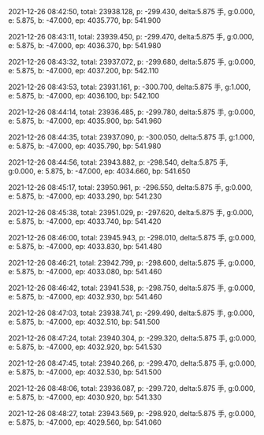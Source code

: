 2021-12-26 08:42:50, total: 23938.128, p: -299.430, delta:5.875 手, g:0.000, e: 5.875, b: -47.000, ep: 4035.770, bp: 541.900

2021-12-26 08:43:11, total: 23939.450, p: -299.470, delta:5.875 手, g:0.000, e: 5.875, b: -47.000, ep: 4036.370, bp: 541.980

2021-12-26 08:43:32, total: 23937.072, p: -299.680, delta:5.875 手, g:0.000, e: 5.875, b: -47.000, ep: 4037.200, bp: 542.110

2021-12-26 08:43:53, total: 23931.161, p: -300.700, delta:5.875 手, g:1.000, e: 5.875, b: -47.000, ep: 4036.100, bp: 542.100

2021-12-26 08:44:14, total: 23936.485, p: -299.780, delta:5.875 手, g:0.000, e: 5.875, b: -47.000, ep: 4035.900, bp: 541.960

2021-12-26 08:44:35, total: 23937.090, p: -300.050, delta:5.875 手, g:1.000, e: 5.875, b: -47.000, ep: 4035.790, bp: 541.980

2021-12-26 08:44:56, total: 23943.882, p: -298.540, delta:5.875 手, g:0.000, e: 5.875, b: -47.000, ep: 4034.660, bp: 541.650

2021-12-26 08:45:17, total: 23950.961, p: -296.550, delta:5.875 手, g:0.000, e: 5.875, b: -47.000, ep: 4033.290, bp: 541.230

2021-12-26 08:45:38, total: 23951.029, p: -297.620, delta:5.875 手, g:0.000, e: 5.875, b: -47.000, ep: 4033.740, bp: 541.420

2021-12-26 08:46:00, total: 23945.943, p: -298.010, delta:5.875 手, g:0.000, e: 5.875, b: -47.000, ep: 4033.830, bp: 541.480

2021-12-26 08:46:21, total: 23942.799, p: -298.600, delta:5.875 手, g:0.000, e: 5.875, b: -47.000, ep: 4033.080, bp: 541.460

2021-12-26 08:46:42, total: 23941.538, p: -298.750, delta:5.875 手, g:0.000, e: 5.875, b: -47.000, ep: 4032.930, bp: 541.460

2021-12-26 08:47:03, total: 23938.741, p: -299.490, delta:5.875 手, g:0.000, e: 5.875, b: -47.000, ep: 4032.510, bp: 541.500

2021-12-26 08:47:24, total: 23940.304, p: -299.320, delta:5.875 手, g:0.000, e: 5.875, b: -47.000, ep: 4032.920, bp: 541.530

2021-12-26 08:47:45, total: 23940.266, p: -299.470, delta:5.875 手, g:0.000, e: 5.875, b: -47.000, ep: 4032.530, bp: 541.500

2021-12-26 08:48:06, total: 23936.087, p: -299.720, delta:5.875 手, g:0.000, e: 5.875, b: -47.000, ep: 4030.920, bp: 541.330

2021-12-26 08:48:27, total: 23943.569, p: -298.920, delta:5.875 手, g:0.000, e: 5.875, b: -47.000, ep: 4029.560, bp: 541.060